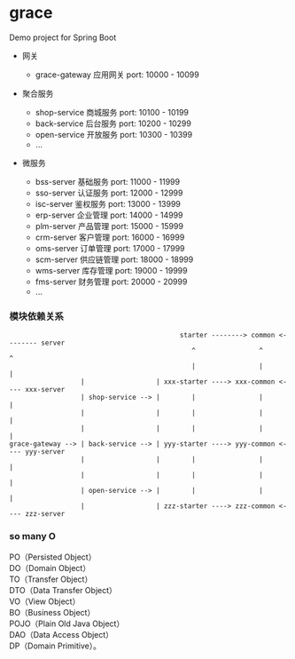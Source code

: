 # grace
Demo project for Spring Boot

- 网关
    - grace-gateway      应用网关            port: 10000 - 10099

- 聚合服务
    - shop-service       商城服务            port: 10100 - 10199
    - back-service       后台服务            port: 10200 - 10299
    - open-service       开放服务            port: 10300 - 10399
    - ...

- 微服务
    - bss-server         基础服务            port: 11000 - 11999
    - sso-server         认证服务            port: 12000 - 12999
    - isc-server         鉴权服务            port: 13000 - 13999
    - erp-server         企业管理            port: 14000 - 14999
    - plm-server         产品管理            port: 15000 - 15999
    - crm-server         客户管理            port: 16000 - 16999
    - oms-server         订单管理            port: 17000 - 17999
    - scm-server         供应链管理           port: 18000 - 18999
    - wms-server         库存管理            port: 19000 - 19999
    - fms-server         财务管理            port: 20000 - 20999
    - ...

### 模块依赖关系
```text
                                           starter --------> common <-------- server
                                              ^                ^                ^
                                              |                |                |
                  |                  | xxx-starter ----> xxx-common <---- xxx-server
                  | shop-service --> |        |                |                |
                  |                  |        |                |                |
                  |                  |        |                |                |
grace-gateway --> | back-service --> | yyy-starter ----> yyy-common <---- yyy-server
                  |                  |        |                |                |
                  |                  |        |                |                |
                  | open-service --> |        |                |                |
                  |                  | zzz-starter ----> zzz-common <---- zzz-server
```

### so many O
PO（Persisted Object）  
DO（Domain Object）  
TO（Transfer Object）  
DTO（Data Transfer Object）  
VO（View Object）  
BO（Business Object）  
POJO（Plain Old Java Object）  
DAO（Data Access Object）  
DP（Domain Primitive）。